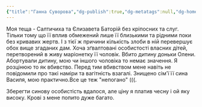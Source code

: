 ```yaml
---
{"title":"Ганна Суворова","dg-publish":true,"dg-metatags":null,"dg-home":null,"permalink":"/ganna/ganna-suvorova/","dgPassFrontmatter":true,"noteIcon":""}
---
```



  
  Моя теща - Салтичиха та Єлизавета Баторій без кріпосних та слуг. Тільки тому що її вплив обмежений лише її близькими та рідними поки без кривавих жертв. І з тієї ж причини кількість злоби в ній перевершує обох вище згаданих дам. Хоча зґвалтовані  особистості власних дітей, перетворений в живу маріонетку її чоловік. Вбито дитину доньки Олени. Абортували дитину, мою чи іншого чоловіка то немає значення. Я розцінюю то як вбивство. Перед тим вбивством мене навіть не повідомили про такі наміри та вагітність взагалі. Знищено сім'ї її сина Василя, мою практично.Все це теж "непогано" (((. 
  
  Зберегти синову особистість вдалося, але ціну я платив чесну і ой яку високу. Крові з мене попито дуже багато.